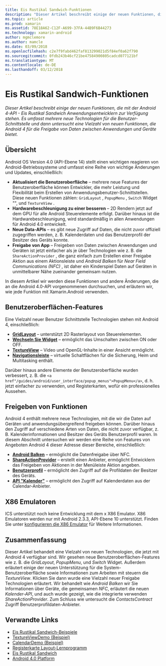 ```yaml
---
title: Eis Rustikal Sandwich-Funktionen
description: "Dieser Artikel beschreibt einige der neuen Funktionen, die mit der Android 4-API - Eis Rustikal Sandwich Anwendungsentwicklern zur Verfügung stehen. Es umfasst mehrere neue Technologien für die Benutzer-Schnittstelle und dann untersucht eine Vielzahl von neuen Funktionen, die Android 4 für die Freigabe von Daten zwischen Anwendungen und Geräte bietet."
ms.topic: article
ms.prod: xamarin
ms.assetid: 78E18A62-C12F-A699-37FA-44B9F6B44273
ms.technology: xamarin-android
author: mgmclemore
ms.author: mamcle
ms.date: 03/09/2018
ms.openlocfilehash: c2e7f9fabd462faf813299021d5f84ef0a62f790
ms.sourcegitcommit: 0fdb243b46cf21be47584900805cadcd077121bf
ms.translationtype: MT
ms.contentlocale: de-DE
ms.lasthandoff: 03/12/2018
---
```

# <a name="ice-cream-sandwich-features"></a>Eis Rustikal Sandwich-Funktionen

_Dieser Artikel beschreibt einige der neuen Funktionen, die mit der Android 4-API - Eis Rustikal Sandwich Anwendungsentwicklern zur Verfügung stehen. Es umfasst mehrere neue Technologien für die Benutzer-Schnittstelle und dann untersucht eine Vielzahl von neuen Funktionen, die Android 4 für die Freigabe von Daten zwischen Anwendungen und Geräte bietet._

## <a name="overview"></a>Übersicht

Android OS Version 4.0 (API-Ebene 14) stellt einen wichtigen reagieren von Android-Betriebssysteme und umfasst eine Reihe von wichtige Änderungen und Updates, einschließlich:

-   **Aktualisiert die Benutzeroberfläche** – mehrere neue Features der Benutzeroberfläche können Entwickler, die mehr Leistung und Flexibilität beim Erstellen von Anwendungsbenutzer-Schnittstellen. Diese neuen Funktionen zählen: `GridLayout` , `PopupMenu` , `Switch` Widget "", und `TextureView` . 
-   **Hardwarebeschleunigung zu einer besseren** – 2D Rendern jetzt auf dem GPU für alle Android Steuerelemente erfolgt. Darüber hinaus ist die Hardwarebeschleunigung, wird standardmäßig in allen Anwendungen für Android 4.0 entwickelt. 
-   **Neue Data-APIs** – es gibt neue Zugriff auf Daten, die nicht zuvor offiziell zugegriffen werden, z. B. Kalenderdaten und das Benutzerprofil der Besitzer des Geräts konnte. 
-   **Freigabe von App** – Freigeben von Daten zwischen Anwendungen und Geräten ist jetzt einfacher als je über Technologien wie z. B. die `ShareActionProvider` , die ganz einfach zum Erstellen einer Freigabe Aktion aus einem Aktionsleiste und *Android Balken* für *Near Field Communications (NFC)* , ist daher ein Kinderspiel Daten auf Geräten in unmittelbarer Nähe zueinander gemeinsam nutzen. 


In diesem Artikel wir werden diese Funktionen und andere Änderungen, die an die Android 4.0-API vorgenommenen durchsuchen, und erläutern wir, wie jede Funktion mit Xamarin.Android verwenden.

## <a name="user-interface-features"></a>Benutzeroberflächen-Features

Eine Vielzahl neuer Benutzer Schnittstelle Technologien stehen mit Android 4, einschließlich:

-   **[GridLayout](~/android/user-interface/layouts/grid-layout.md)**  – unterstützt 2D Rasterlayout von Steuerelementen. 
-   **[Wechseln Sie Widget](~/android/user-interface/controls/switch.md)**  – ermöglicht das Umschalten zwischen ON oder OFF. 
-   **[TextureView](~/android/user-interface/controls/texture-view.md)**  – Video und OpenGL-Inhalte in einer Ansicht ermöglicht. 
-   **[Navigationsleiste](~/android/user-interface/controls/navigation-bar.md)**  – virtuelle Schaltflächen für die Sicherung, Heim und Multitasking enthält. 


Darüber hinaus andere Elemente der Benutzeroberfläche wurden verbessert, z. B. die `<a href"/guides/android/user_interface/popup_menus">PopupMenu</a>`, d. h. jetzt einfacher zu verwenden, und Registerkarten, wofür ein professionelles Aussehen.

## <a name="sharing-features"></a>Freigeben von Funktionen

Android 4 enthält mehrere neue Technologien, mit die wir die Daten auf Geräten und anwendungsübergreifend freigeben können. Darüber hinaus den Zugriff auf verschiedene Arten von Daten, die nicht zuvor verfügbar, z. B. Kalenderinformationen und Besitzer des Geräts Benutzerprofil waren. In diesem Abschnitt untersuchen wir werden eine Reihe von Features von Angeboten Android 4 dieser Adresse dieser Bereiche, einschließlich:

-  **[Android Balken](~/android/platform/android-beam.md)**  – ermöglicht die Datenfreigabe über NFC.
-   **[ShareActionProvider](~/android/user-interface/controls/action-bar.md)**  – erstellt einen Anbieter, ermöglicht Entwicklern das Freigeben von Aktionen in der Menüleiste Aktion angeben. 
-   **[Benutzerprofil](~/android/user-interface/user-profile.md)**  – ermöglicht den Zugriff auf die Profildaten der Besitzer des Geräts. 
-   **[API "Kalender"](~/android/user-interface/controls/calendar.md)**  – ermöglicht den Zugriff auf Kalenderdaten aus der Calendar-Anbieter. 

## <a name="x86-emulators"></a>X86 Emulatoren

ICS unterstützt noch keine Entwicklung mit dem x X86 Emulator. X86 Emulatoren werden nur mit Android 2.3.3, API-Ebene 10 unterstützt. Finden Sie unter [konfigurieren die X86 Emulator](~/android/get-started/installation/android-emulator/index.md) für Weitere Informationen.

## <a name="summary"></a>Zusammenfassung

Dieser Artikel behandelt eine Vielzahl von neuen Technologien, die jetzt mit Android 4 verfügbar sind. Wir gesehen neue Benutzeroberflächen-Features wie z. B. die *GridLayout*, *PopupMenu*, und *Switch* Widget. Außerdem erläutert einige der neuen Unterstützung für die System-Benutzeroberfläche sowie Informationen zum Arbeiten mit steuern die *TextureView*. Klicken Sie dann wurde eine Vielzahl neuer Freigabe Technologien erläutert. Wir behandelt wie *Android Balken* wir Sie Informationen über Geräte, die gemeinsamen *NFC*, erläutert die neuen *Kalender-API*, und auch wurde gezeigt, wie die integrierte verwenden *ShareActionProvider*.
Zum Schluss wie untersucht die *ContactsContract* Zugriff Benutzerprofildaten-Anbieter.



## <a name="related-links"></a>Verwandte Links

- [Eis Rustikal Sandwich-Beispiele](https://developer.xamarin.com/samples/monodroid/PlatformFeatures/ICS_Samples/)
- [TextureViewDemo (Beispiel)](https://developer.xamarin.com/samples/monodroid/TextureViewDemo/)
- [CalendarDemo (Beispiel)](https://developer.xamarin.com/samples/monodroid/CalendarDemo/)
- [Registerkarte Layout-Lernprogramm](~/android/user-interface/layouts/tab-layout/index.md)
- [Eis Rustikal Sandwich](http://developer.android.com/about/versions/android-4.0-highlights.html)
- [Android 4.0 Platform](http://developer.android.com/about/versions/android-4.0.html)
